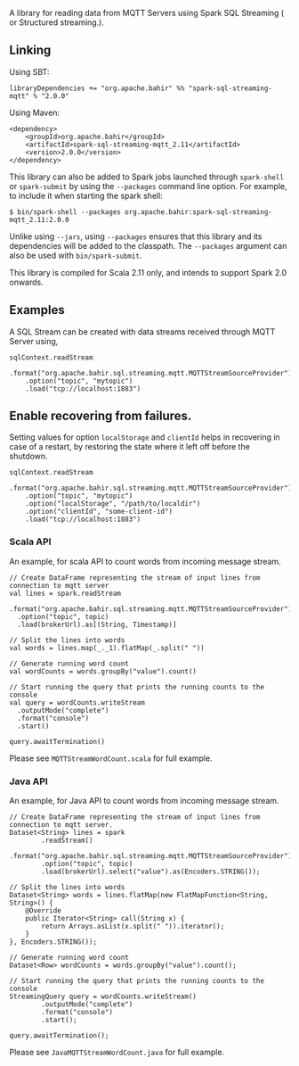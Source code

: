 A library for reading data from MQTT Servers using Spark SQL Streaming ( or Structured streaming.). 

## Linking

Using SBT:

    libraryDependencies += "org.apache.bahir" %% "spark-sql-streaming-mqtt" % "2.0.0"

Using Maven:

    <dependency>
        <groupId>org.apache.bahir</groupId>
        <artifactId>spark-sql-streaming-mqtt_2.11</artifactId>
        <version>2.0.0</version>
    </dependency>

This library can also be added to Spark jobs launched through `spark-shell` or `spark-submit` by using the `--packages` command line option.
For example, to include it when starting the spark shell:

    $ bin/spark-shell --packages org.apache.bahir:spark-sql-streaming-mqtt_2.11:2.0.0

Unlike using `--jars`, using `--packages` ensures that this library and its dependencies will be added to the classpath.
The `--packages` argument can also be used with `bin/spark-submit`.

This library is compiled for Scala 2.11 only, and intends to support Spark 2.0 onwards.

## Examples

A SQL Stream can be created with data streams received through MQTT Server using,

    sqlContext.readStream
        .format("org.apache.bahir.sql.streaming.mqtt.MQTTStreamSourceProvider")
        .option("topic", "mytopic")
        .load("tcp://localhost:1883")

## Enable recovering from failures.

Setting values for option `localStorage` and `clientId` helps in recovering in case of a restart, by restoring the state where it left off before the shutdown.

    sqlContext.readStream
        .format("org.apache.bahir.sql.streaming.mqtt.MQTTStreamSourceProvider")
        .option("topic", "mytopic")
        .option("localStorage", "/path/to/localdir")
        .option("clientId", "some-client-id")
        .load("tcp://localhost:1883")

### Scala API

An example, for scala API to count words from incoming message stream. 

    // Create DataFrame representing the stream of input lines from connection to mqtt server
    val lines = spark.readStream
      .format("org.apache.bahir.sql.streaming.mqtt.MQTTStreamSourceProvider")
      .option("topic", topic)
      .load(brokerUrl).as[(String, Timestamp)]

    // Split the lines into words
    val words = lines.map(_._1).flatMap(_.split(" "))

    // Generate running word count
    val wordCounts = words.groupBy("value").count()

    // Start running the query that prints the running counts to the console
    val query = wordCounts.writeStream
      .outputMode("complete")
      .format("console")
      .start()

    query.awaitTermination()

Please see `MQTTStreamWordCount.scala` for full example.

### Java API

An example, for Java API to count words from incoming message stream. 

    // Create DataFrame representing the stream of input lines from connection to mqtt server.
    Dataset<String> lines = spark
            .readStream()
            .format("org.apache.bahir.sql.streaming.mqtt.MQTTStreamSourceProvider")
            .option("topic", topic)
            .load(brokerUrl).select("value").as(Encoders.STRING());

    // Split the lines into words
    Dataset<String> words = lines.flatMap(new FlatMapFunction<String, String>() {
        @Override
        public Iterator<String> call(String x) {
            return Arrays.asList(x.split(" ")).iterator();
        }
    }, Encoders.STRING());

    // Generate running word count
    Dataset<Row> wordCounts = words.groupBy("value").count();

    // Start running the query that prints the running counts to the console
    StreamingQuery query = wordCounts.writeStream()
            .outputMode("complete")
            .format("console")
            .start();

    query.awaitTermination();

Please see `JavaMQTTStreamWordCount.java` for full example.

